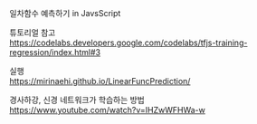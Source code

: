 일차함수 예측하기 in JavsScript

튜토리얼 참고<br>
https://codelabs.developers.google.com/codelabs/tfjs-training-regression/index.html#3

실행<br>
https://mirinaehi.github.io/LinearFuncPrediction/

경사하강, 신경 네트워크가 학습하는 방법<br>
https://www.youtube.com/watch?v=IHZwWFHWa-w
